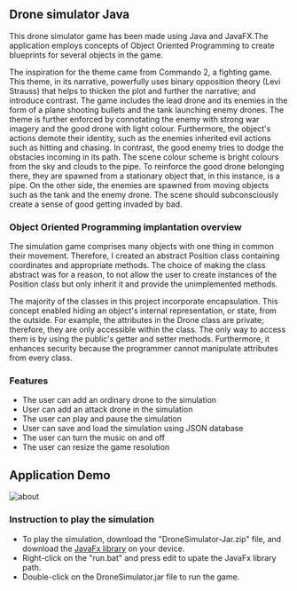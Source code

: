 ## Drone simulator Java
This drone simulator game has been made using Java and JavaFX.The application employs concepts of Object Oriented Programming to create blueprints for several objects in the game.

The inspiration for the theme came from Commando 2, a fighting game. This theme, in its narrative, powerfully uses binary opposition theory (Levi Strauss) that helps to thicken the plot and further the narrative; and introduce contrast. The game includes the lead drone and its enemies in the form of a plane shooting bullets and the tank launching enemy drones. The theme is further enforced by connotating the enemy with strong war imagery and the good drone with light colour. Furthermore, the object's actions demote their identity, such as the enemies inherited evil actions such as hitting and chasing. In contrast, the good enemy tries to dodge the obstacles incoming in its path. The scene colour scheme is bright colours from the sky and clouds to the pipe. To reinforce the good drone belonging there, they are spawned from a stationary object that, in this instance, is a pipe. On the other side, the enemies are spawned from moving objects such as the tank and the enemy drone. The scene should subconsciously create a sense of good getting invaded by bad.

### Object Oriented Programming implantation overview
The simulation game comprises many objects with one thing in common their movement. Therefore, I created an abstract Position class containing coordinates and appropriate methods. The choice of making the class abstract was for a reason, to not allow the user to create instances of the Position class but only inherit it and provide the unimplemented methods. 

The majority of the classes in this project incorporate encapsulation. This concept enabled hiding an object's internal representation, or state, from the outside. For example, the attributes in the Drone class are private; therefore, they are only accessible within the class. The only way to access them is by using the public's getter and setter methods. Furthermore, it enhances security because the programmer cannot manipulate attributes from every class. 

### Features
- The user can add an ordinary drone to the simulation
- User can add an attack drone in the simulation
- The user can play and pause the simulation
- User can save and load the simulation using JSON database
- The user can turn the music on and off
- The user can resize the game resolution


## Application Demo
![about](/Demo/cc3044ee9322070418fc.gif)


### Instruction to play the simulation
- To play the simulation, download the "DroneSimulator-Jar.zip" file, and download the [JavaFx library](https://gluonhq.com/products/javafx/) on your device. 
- Right-click on the "run.bat" and press edit to upate the JavaFx library path. 
- Double-click on the DroneSimulator.jar file to run the game.
